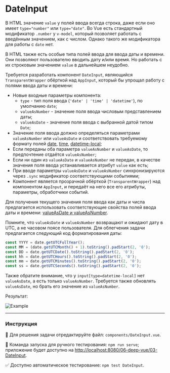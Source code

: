 # DateInput

В HTML значение `value` у полей ввода всегда строка, даже если оно имеет `type="number"` или `type="date"`. Во Vue есть стандартный модификатор `.number` у `v-model`, который позволяет работать с введённым значением, как с числом. Однако такого же модификатора для работы с `date` нет.

В HTML также есть особые типа полей ввода для ввода даты и времени. Они позволяют пользователю вводить дату и/или время. Но работать с их строковым значением `value` в дальнейшем неудобно.

Требуется разработать компонент `DateInput`, являющийся `TransparentWrapper` обёрткой над `AppInput`, который бы упрощал работу с полями ввода даты и времени:
- Новые входные параметры компонента:
    - `type` - тип поля ввода (`'date' | 'time' | 'datetime'`), по умолчанию `date`;
    - `valueAsNumber` - значение поля ввода числовым представлением даты;
    - `valueAsDate` - значение поля ввода с выбранной датой типом `Date`;
- Значение поля ввода должно определяться параметрами `valueAsNumber` или `valueAsDate` и соответствовать требуемому формату полей [date](https://developer.mozilla.org/en/docs/Web/HTML/Element/input/date), [time](https://developer.mozilla.org/en/docs/Web/HTML/Element/input/time), [datetime-local](https://developer.mozilla.org/en/docs/Web/HTML/Element/input/datetime-local);
- Если переданы оба параметра `valueAsNumber` и `valueAsDate`, то предпочтение отдаётся `valueAsNumber`;
- Если ни один из `valueAsDate` и `valueAsNumber` не передан, в качестве значения поля ввода устанавливается атрибут `value` как есть;
- При вводе параметры `valueAsDate` и `valueAsNumber` синхронизируются через `.sync` модификатор соответствующими событиями;
- Компонент является прозрачной обёрткой (`TransparentWrapper`) над компонентом `AppInput`, и передаёт на него все его атрибуты, параметры, обработчики событий.

Для получения текущего значения поля ввода как даты и числа предлагается использовать соответствующие свойства полей ввода даты и времени: [valueAsDate и valueAsNumber](https://developer.mozilla.org/en/docs/Web/API/HTMLInputElement).

Помните, что `valueAsDate` и `valueAsNumber` возвращают и ожидают дату в UTC, а не часовом поясе пользователя. Для облегчения задачи предлагается следующий код форматирования даты:

```javascript
const YYYY = date.getUTCFullYear();
const MM = (date.getUTCMonth() + 1).toString().padStart(2, '0');
const DD = date.getUTCDate().toString().padStart(2, '0');
const hh = date.getUTCHours().toString().padStart(2, '0');
const mm = date.getUTCMinutes().toString().padStart(2, '0');      
const ss = date.getUTCSeconds().toString().padStart(2, '0');
```  

Также обратите внимание, что у `input[type=datetime-local]` нет `valueAsDate`, а есть только `valueAsNumber`. Требуется также обновлять `valueAsDate`, но брать его значение из `valueAsNumber`.

Результат:

<img src="https://i.imgur.com/kKfRYh2.gif" alt="Example" />

---

### Инструкция

📝 Для решения задачи отредактируйте файл: `components/DateInput.vue`.

🚀 Команда запуска для ручного тестирования: `npm run serve`;<br>
приложение будет доступно на [http://localhost:8080/06-deep-vue/03-DateInput](http://localhost:8080/06-deep-vue/03-DateInput).

✅ Доступно автоматическое тестирование: `npm test DateInput`.
